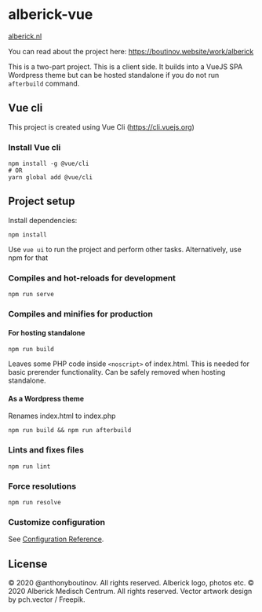 # alberick-vue

[alberick.nl](https://alberick.nl)

You can read about the project here: https://boutinov.website/work/alberick

This is a two-part project. This is a client side. It builds into a VueJS SPA Wordpress theme but can be hosted standalone if you do not run `afterbuild` command.

## Vue cli

This project is created using Vue Cli (https://cli.vuejs.org)

### Install Vue cli
```
npm install -g @vue/cli
# OR
yarn global add @vue/cli
```

## Project setup
Install dependencies:
```
npm install
```

Use `vue ui` to run the project and perform other tasks. Alternatively, use npm for that

### Compiles and hot-reloads for development
```
npm run serve
```


### Compiles and minifies for production

#### For hosting standalone
```
npm run build
```
Leaves some PHP code inside `<noscript>` of index.html. This is needed for basic prerender functionality. Can be safely removed when hosting standalone.

#### As a Wordpress theme
Renames index.html to index.php
```
npm run build && npm run afterbuild
```

### Lints and fixes files
```
npm run lint
```

### Force resolutions
```
npm run resolve
```

### Customize configuration
See [Configuration Reference](https://cli.vuejs.org/config/).

## License
© 2020 @anthonyboutinov. All rights reserved. Alberick logo, photos etc. © 2020 Alberick Medisch Centrum. All rights reserved. Vector artwork design by pch.vector / Freepik.
